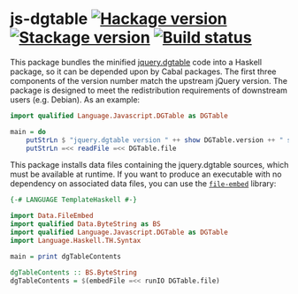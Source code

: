 # js-dgtable [![Hackage version](https://img.shields.io/hackage/v/js-dgtable.svg?label=Hackage)](https://hackage.haskell.org/package/js-dgtable) [![Stackage version](https://www.stackage.org/package/js-dgtable/badge/nightly?label=Stackage)](https://www.stackage.org/package/js-dgtable) [![Build status](https://img.shields.io/github/actions/workflow/status/ndmitchell/js-dgtable/ci.yml?branch=master)](https://github.com/ndmitchell/js-dgtable/actions)

This package bundles the minified [jquery.dgtable](https://github.com/danielgindi/jquery.dgtable) code into a Haskell package,
so it can be depended upon by Cabal packages. The first three components of
the version number match the upstream jQuery version. The package is designed
to meet the redistribution requirements of downstream users (e.g. Debian).
As an example:

```haskell
import qualified Language.Javascript.DGTable as DGTable

main = do
    putStrLn $ "jquery.dgtable version " ++ show DGTable.version ++ " source:"
    putStrLn =<< readFile =<< DGTable.file
```

This package installs data files containing the jquery.dgtable sources, which must be available at runtime. If you want to produce an executable with no dependency on associated data files, you can use the [`file-embed`](https://hackage.haskell.org/package/file-embed) library:

```haskell
{-# LANGUAGE TemplateHaskell #-}

import Data.FileEmbed
import qualified Data.ByteString as BS
import qualified Language.Javascript.DGTable as DGTable
import Language.Haskell.TH.Syntax

main = print dgTableContents

dgTableContents :: BS.ByteString
dgTableContents = $(embedFile =<< runIO DGTable.file)
```
